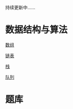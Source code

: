 持续更新中......

# 数据结构与算法

[数组](https://blog.csdn.net/yhl_jxy/article/details/51760123)

[链表](https://jpeony.blog.csdn.net/article/details/83856317)

[栈](https://jpeony.blog.csdn.net/article/details/53418330)

[队列](https://jpeony.blog.csdn.net/article/details/83824928)

# 题库

